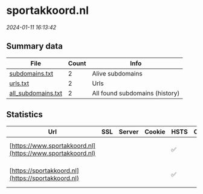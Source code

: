 # sportakkoord.nl
*2024-01-11 16:13:42*
## Summary data
| File       | Count | Info |
|------------|-------|------|
|[subdomains.txt](/data/sportakkoord.nl/subdomains.txt)|2|Alive subdomains|
|[urls.txt](/data/sportakkoord.nl/urls.txt)|2|Urls|
|[all_subdomains.txt](/data/sportakkoord.nl/all_subdomains.txt)|2|All found subdomains (history)|
## Statistics
| Url | SSL | Server | Cookie | HSTS | CSP | XFO | XXP | RP | Tech |Title |
|------------|-------|------|------|------|------|------|------|------|------|------|
|[https://www.sportakkoord.nl](https://www.sportakkoord.nl)| || |:white_check_mark: | |:white_check_mark: |:white_check_mark: |:white_check_mark: |Google Tag Manag...|Aan de slag met...|
|[https://sportakkoord.nl](https://sportakkoord.nl)| || |:white_check_mark: | |:white_check_mark: |:white_check_mark: |:white_check_mark: |HSTS Varnish:6.2|301 Moved Perman...|